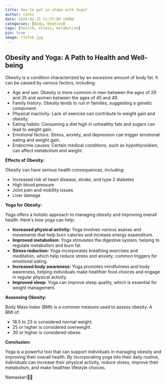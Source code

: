 ```yaml
---
title: How to get in shape with Yoga?
author: cotes
date: 2024-02-15 11:55:00 +0800
categories: [Body, Emotion]
tags: [health, stress, metabolism]
pin: true
image: Y15feb.jpg
---
```


## Obesity and Yoga: A Path to Health and Well-being

Obesity is a condition characterized by an excessive amount of body fat. It can be caused by various factors, including:

- Age and sex: Obesity is more common in men between the ages of 29 and 35 and women between the ages of 45 and 49.
- Family history: Obesity tends to run in families, suggesting a genetic component.
- Physical inactivity: Lack of exercise can contribute to weight gain and obesity.
- Eating habits: Consuming a diet high in unhealthy fats and sugars can lead to weight gain.
- Emotional factors: Stress, anxiety, and depression can trigger emotional eating and weight gain.
- Endocrine causes: Certain medical conditions, such as hypothyroidism, can affect metabolism and weight.

**Effects of Obesity:**

Obesity can have serious health consequences, including:

- Increased risk of heart disease, stroke, and type 2 diabetes
- High blood pressure
- Joint pain and mobility issues
- Liver damage

**Yoga for Obesity:**

Yoga offers a holistic approach to managing obesity and improving overall health. Here's how yoga can help:

- **Increased physical activity:** Yoga involves various asanas and movements that help burn calories and increase energy expenditure.
- **Improved metabolism:** Yoga stimulates the digestive system, helping to regulate metabolism and burn fat.
- **Stress reduction:** Yoga incorporates breathing exercises and meditation, which help reduce stress and anxiety, common triggers for emotional eating.
- **Increased body awareness:** Yoga promotes mindfulness and body awareness, helping individuals make healthier food choices and engage in regular physical activity.
- **Improved sleep:** Yoga can improve sleep quality, which is essential for weight management.

**Assessing Obesity:**

Body Mass Index (BMI) is a common measure used to assess obesity. A BMI of:

- 18.5 to 23 is considered normal weight.
- 25 or higher is considered overweight.
- 30 or higher is considered obese.

**Conclusion:**

Yoga is a powerful tool that can support individuals in managing obesity and improving their overall health. By incorporating yoga into their daily routine, individuals can increase their physical activity, reduce stress, improve their metabolism, and make healthier lifestyle choices.

Namaskar!🙏✨
